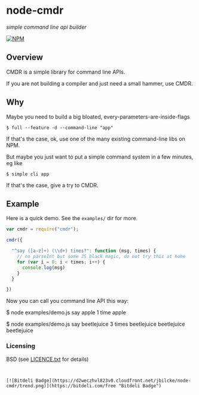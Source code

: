 # node-cmdr

*simple command line api builder*

[![NPM](https://nodei.co/npm/cmdr.png?downloads=true&stars=true)](https://nodei.co/npm/cmdr/)


## Overview

CMDR is a simple library for command line APIs.

If you are not building a compiler and just need a small hammer, use CMDR.


## Why

Maybe you need to build a big bloated, every-parameters-are-inside-flags

    $ full --feature -d --command-line "app"

If that's the case, ok, use one of the many existing command-line libs on NPM.

But maybe you just want to put a simple command system in a few minutes, eg like

    $ simple cli app

If that's the case, give a try to CMDR.


## Example

Here is a quick demo. See the `examples/` dir for more.

```javascript
var cmdr = require("cmdr");

cmdr({

  "^say ([a-z]+) (\\d+) times?": function (msg, times) {
    // no parseInt but some JS black magic, do not try this at home
    for (var i = 0; i < times; i++) {
      console.log(msg)
    }
  }

})
```

Now you can call you command line API this way:

$ node examples/demo.js say apple 1 time
apple

$ node examples/demo.js say beetlejuice 3 times
beetlejuice
beetlejuice
beetlejuice


### Licensing

  BSD (see [LICENCE.txt](https://github.com/jbilcke/node-cmdr/blob/master/LICENCE.txt) for details)

```


[![Bitdeli Badge](https://d2weczhvl823v0.cloudfront.net/jbilcke/node-cmdr/trend.png)](https://bitdeli.com/free "Bitdeli Badge")
